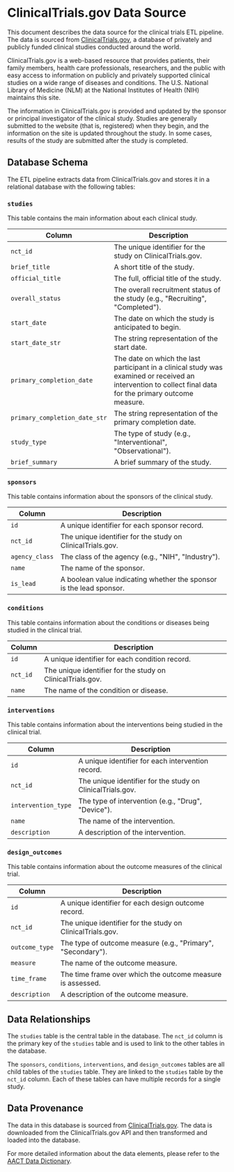 # ClinicalTrials.gov Data Source

This document describes the data source for the clinical trials ETL pipeline. The data is sourced from [ClinicalTrials.gov](https://clinicaltrials.gov/), a database of privately and publicly funded clinical studies conducted around the world.

ClinicalTrials.gov is a web-based resource that provides patients, their family members, health care professionals, researchers, and the public with easy access to information on publicly and privately supported clinical studies on a wide range of diseases and conditions. The U.S. National Library of Medicine (NLM) at the National Institutes of Health (NIH) maintains this site.

The information in ClinicalTrials.gov is provided and updated by the sponsor or principal investigator of the clinical study. Studies are generally submitted to the website (that is, registered) when they begin, and the information on the site is updated throughout the study. In some cases, results of the study are submitted after the study is completed.

## Database Schema

The ETL pipeline extracts data from ClinicalTrials.gov and stores it in a relational database with the following tables:

### `studies`

This table contains the main information about each clinical study.

| Column | Description |
| --- | --- |
| `nct_id` | The unique identifier for the study on ClinicalTrials.gov. |
| `brief_title` | A short title of the study. |
| `official_title` | The full, official title of the study. |
| `overall_status` | The overall recruitment status of the study (e.g., "Recruiting", "Completed"). |
| `start_date` | The date on which the study is anticipated to begin. |
| `start_date_str` | The string representation of the start date. |
| `primary_completion_date` | The date on which the last participant in a clinical study was examined or received an intervention to collect final data for the primary outcome measure. |
| `primary_completion_date_str` | The string representation of the primary completion date. |
| `study_type` | The type of study (e.g., "Interventional", "Observational"). |
| `brief_summary` | A brief summary of the study. |

### `sponsors`

This table contains information about the sponsors of the clinical study.

| Column | Description |
| --- | --- |
| `id` | A unique identifier for each sponsor record. |
| `nct_id` | The unique identifier for the study on ClinicalTrials.gov. |
| `agency_class` | The class of the agency (e.g., "NIH", "Industry"). |
| `name` | The name of the sponsor. |
| `is_lead` | A boolean value indicating whether the sponsor is the lead sponsor. |

### `conditions`

This table contains information about the conditions or diseases being studied in the clinical trial.

| Column | Description |
| --- | --- |
| `id` | A unique identifier for each condition record. |
| `nct_id` | The unique identifier for the study on ClinicalTrials.gov. |
| `name` | The name of the condition or disease. |

### `interventions`

This table contains information about the interventions being studied in the clinical trial.

| Column | Description |
| --- | --- |
| `id` | A unique identifier for each intervention record. |
| `nct_id` | The unique identifier for the study on ClinicalTrials.gov. |
| `intervention_type` | The type of intervention (e.g., "Drug", "Device"). |
| `name` | The name of the intervention. |
| `description` | A description of the intervention. |

### `design_outcomes`

This table contains information about the outcome measures of the clinical trial.

| Column | Description |
| --- | --- |
| `id` | A unique identifier for each design outcome record. |
| `nct_id` | The unique identifier for the study on ClinicalTrials.gov. |
| `outcome_type` | The type of outcome measure (e.g., "Primary", "Secondary"). |
| `measure` | The name of the outcome measure. |
| `time_frame` | The time frame over which the outcome measure is assessed. |
| `description` | A description of the outcome measure. |

## Data Relationships

The `studies` table is the central table in the database. The `nct_id` column is the primary key of the `studies` table and is used to link to the other tables in the database.

The `sponsors`, `conditions`, `interventions`, and `design_outcomes` tables are all child tables of the `studies` table. They are linked to the `studies` table by the `nct_id` column. Each of these tables can have multiple records for a single study.

## Data Provenance

The data in this database is sourced from [ClinicalTrials.gov](https://clinicaltrials.gov/). The data is downloaded from the ClinicalTrials.gov API and then transformed and loaded into the database.

For more detailed information about the data elements, please refer to the [AACT Data Dictionary](https://aact.ctti-clinicaltrials.org/data_dictionary).
